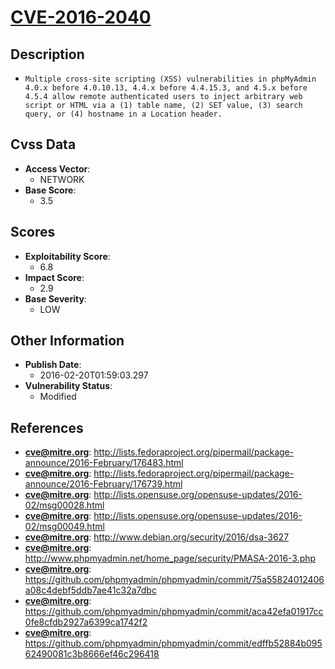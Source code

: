 
# [CVE-2016-2040](http://lists.fedoraproject.org/pipermail/package-announce/2016-February/176483.html)

## Description

- `Multiple cross-site scripting (XSS) vulnerabilities in phpMyAdmin 4.0.x before 4.0.10.13, 4.4.x before 4.4.15.3, and 4.5.x before 4.5.4 allow remote authenticated users to inject arbitrary web script or HTML via a (1) table name, (2) SET value, (3) search query, or (4) hostname in a Location header.`

## Cvss Data

- **Access Vector**:
  - NETWORK
- **Base Score**:
  - 3.5

## Scores

- **Exploitability Score**:
  - 6.8
- **Impact Score**:
  - 2.9
- **Base Severity**:
  - LOW

## Other Information

- **Publish Date**:
  - 2016-02-20T01:59:03.297
- **Vulnerability Status**:
  - Modified

## References

- **cve@mitre.org**: http://lists.fedoraproject.org/pipermail/package-announce/2016-February/176483.html
- **cve@mitre.org**: http://lists.fedoraproject.org/pipermail/package-announce/2016-February/176739.html
- **cve@mitre.org**: http://lists.opensuse.org/opensuse-updates/2016-02/msg00028.html
- **cve@mitre.org**: http://lists.opensuse.org/opensuse-updates/2016-02/msg00049.html
- **cve@mitre.org**: http://www.debian.org/security/2016/dsa-3627
- **cve@mitre.org**: http://www.phpmyadmin.net/home_page/security/PMASA-2016-3.php
- **cve@mitre.org**: https://github.com/phpmyadmin/phpmyadmin/commit/75a55824012406a08c4debf5ddb7ae41c32a7dbc
- **cve@mitre.org**: https://github.com/phpmyadmin/phpmyadmin/commit/aca42efa01917cc0fe8cfdb2927a6399ca1742f2
- **cve@mitre.org**: https://github.com/phpmyadmin/phpmyadmin/commit/edffb52884b09562490081c3b8666ef46c296418
